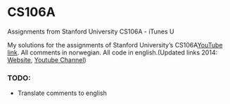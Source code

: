 # CS106A
Assignments from Stanford University CS106A - iTunes U

My solutions for the assignments of Stanford University’s CS106A[YouTube link](https://www.youtube.com/watch?v=KkMDCCdjyW8). 
All comments in norwegian. All code in english.(Updated links 2014: [Website](http://web.stanford.edu/class/cs106a/), [Youtube Channel](https://www.youtube.com/user/CS106AVideos))

### TODO:
* Translate comments to english
